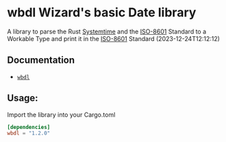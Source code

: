 # wbdl Wizard's basic Date library

A library to parse the Rust [Systemtime](https://doc.rust-lang.org/std/time/struct.SystemTime.html) and the 
[ISO-8601](https://en.wikipedia.org/wiki/ISO_8601) Standard to a Workable Type and print it in the
[ISO-8601](https://en.wikipedia.org/wiki/ISO_8601) Standard (2023-12-24T12:12:12)

## Documentation

* [`wbdl`](https://docs.rs/wbdl)

## Usage:

Import the library into your Cargo.toml

```toml
[dependencies]
wbdl = "1.2.0"
```
